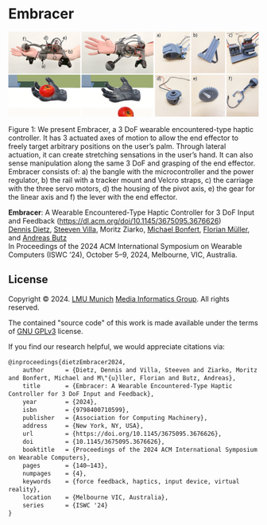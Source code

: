 # Embracer

![](./images/teaser.png)

Figure 1: We present Embracer, a 3 DoF wearable encountered-type haptic controller. It has 3 actuated axes of motion to allow the end effector to freely target arbitrary positions on the user’s palm. Through lateral actuation, it can create stretching sensations in the user’s hand. It can also sense manipulation along the same 3 DoF and grasping of the end effector. Embracer
consists of: a) the bangle with the microcontroller and the power regulator, b) the rail with a tracker mount and Velcro straps, c) the carriage with the three servo motors, d) the housing of the pivot axis, e) the gear for the linear axis and f) the lever with the end effector.

**Embracer**: A Wearable Encountered-Type Haptic Controller for 3 DoF Input and Feedback (https://dl.acm.org/doi/10.1145/3675095.3676626)<br/>
[Dennis Dietz](http://www.dennisdietz.de), [Steeven Villa](https://www.posthci.com/), Moritz Ziarko, [Michael Bonfert](https://www.michael-bonfert.de/), [Florian Müller](https://www.flomue.com/), and [Andreas Butz](http://butz.org)<br/>
In Proceedings of the 2024 ACM International Symposium on Wearable Computers (ISWC ’24), October 5–9, 2024, Melbourne, VIC, Australia.

## License

Copyright &copy; 2024. [LMU Munich](https://lmu.de) [Media Informatics Group](https://www.medien.ifi.lmu.de/). All rights reserved.

The contained "source code" of this work is made available under the terms of [GNU GPLv3](./LICENSE) license. 

If you find our research helpful, we would appreciate citations via:

```
@inproceedings{dietzEmbracer2024,
	author 		= {Dietz, Dennis and Villa, Steeven and Ziarko, Moritz and Bonfert, Michael and M\"{u}ller, Florian and Butz, Andreas},
	title 		= {Embracer: A Wearable Encountered-Type Haptic Controller for 3 DoF Input and Feedback},
	year 		= {2024},
	isbn 		= {9798400710599},
	publisher 	= {Association for Computing Machinery},
	address 	= {New York, NY, USA},
	url 		= {https://doi.org/10.1145/3675095.3676626},
	doi 		= {10.1145/3675095.3676626},
	booktitle 	= {Proceedings of the 2024 ACM International Symposium on Wearable Computers},
	pages 		= {140–143},
	numpages 	= {4},
	keywords 	= {force feedback, haptics, input device, virtual reality},
	location 	= {Melbourne VIC, Australia},
	series 		= {ISWC '24}
}
```

